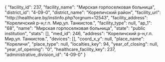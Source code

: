 {
    "facility_id": 237,
    "facility_name": "Мирская горпоселковая больница",
    "district_id": "4-09-0",
    "district_name": "Кореличский район",
    "facility_url": "http:\/\/healthcare.by\/instinfo.php?orgnum=12543",
    "facility_address": "Кореличский р-н,г.п. Мир,ул. Танкистов.",
    "facility_type": null,
    "ap_1": "68",
    "name": "Мирская горпоселковая больница",
    "state": "public institution",
    "stats": [],
    "med_id": 246,
    "address": "Кореличский р-н,г.п. Мир,ул. Танкистов.",
    "devices": [],
    "coord_x_y": null,
    "place_name": "Кореличи",
    "place_type": null,
    "localties_key": 94,
    "year_of_closing": null,
    "year_of_opening": "0",
    "healthcare_facility_key": 237,
    "administrative_division_id": "4-09-0"
}